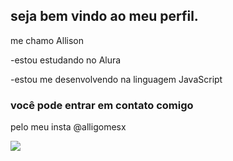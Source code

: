 ## seja bem vindo ao meu perfil.

 me chamo Allison 

 -estou estudando no Alura

 -estou me desenvolvendo na linguagem JavaScript

### você pode entrar em contato comigo

 pelo meu insta @alligomesx

 
![](https://media1.tenor.com/m/YML_zRm4DAcAAAAC/lebron-james-lebron-eating.gif)

